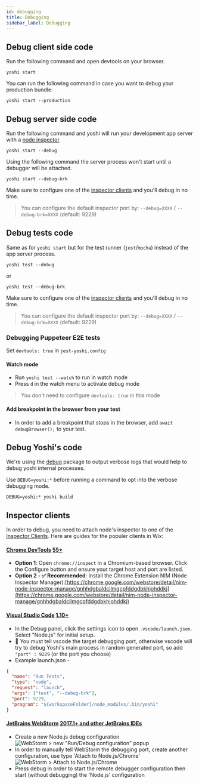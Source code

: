 ```yaml
---
id: debugging
title: Debugging
sidebar_label: Debugging
---
```


## Debug client side code

Run the following command and open devtools on your browser.

```
yoshi start
```

You can run the following command in case you want to debug your production bundle:

```
yoshi start --production
```

## Debug server side code

Run the following command and yoshi will run your development app server with a [node inspector](https://nodejs.org/en/docs/guides/debugging-getting-started/#enable-inspector)

```
yoshi start --debug
```

Using the following command the server process won't start until a debugger will be attached.

```
yoshi start --debug-brk
```

Make sure to configure one of the [inspector clients](#inspector-clients) and you'll debug in no time.

> You can configure the default inspector port by: `--debug=XXXX` / `--debug-brk=XXXX` (default: 9229)

## Debug tests code

Same as for `yoshi start` but for the test runner (`jest`/`mocha`) instead of the app server process.

```
yoshi test --debug
```

or

```
yoshi test --debug-brk
```

Make sure to configure one of the [inspector clients](#inspector-clients) and you'll debug in no time.

> You can configure the default inspector port by: `--debug=XXXX` / `--debug-brk=XXXX` (default: 9229)

### Debugging Puppeteer E2E tests

Set `devtools: true` in `jest-yoshi.config`

#### Watch mode

- Run `yoshi test --watch` to run in watch mode
- Press `d` in the watch menu to activate debug mode

> You don't need to configure `devtools: true` in this mode

#### Add breakpoint in the browser from your test

- In order to add a breakpoint that stops in the browser, add `await debugBrowser();` to your test.

## Debug Yoshi's code

We're using the [debug](https://github.com/visionmedia/debug) package to output verbose logs that would help to debug yoshi internal processes.

Use `DEBUG=yoshi:*` before running a command to opt into the verbose debugging mode.

```
DEBUG=yoshi:* yoshi build
```

## Inspector clients

In order to debug, you need to attach node's inspector to one of the [Inspector Clients](https://nodejs.org/en/docs/guides/debugging-getting-started/#inspector-clients). Here are guides for the populer clients in Wix:

#### [Chrome DevTools](https://github.com/ChromeDevTools/devtools-frontend) [55+](https://nodejs.org/en/docs/guides/debugging-getting-started/#chrome-devtools-55)

- **Option 1**: Open `chrome://inspect` in a Chromium-based browser. Click the Configure button and ensure your target host and port are listed.
- **Option 2 - ✅ Recommended**: Install the Chrome Extension NIM (Node Inspector Manager):[https://chrome.google.com/webstore/detail/nim-node-inspector-manage/gnhhdgbaldcilmgcpfddgdbkhjohddkj](https://chrome.google.com/webstore/detail/nim-node-inspector-manage/gnhhdgbaldcilmgcpfddgdbkhjohddkj)

#### [Visual Studio Code](https://github.com/microsoft/vscode) [1.10+](https://nodejs.org/en/docs/guides/debugging-getting-started/#visual-studio-code-1-10)

- In the Debug panel, click the settings icon to open `.vscode/launch.json`. Select "Node.js" for initial setup.
- 📌 You must tell vscode the target debugging port, otherwise vscode will try to debug Yoshi's main process in random generated port, so add `"port" : 9229` (or the port you choose)
- Example launch.json -

```json
{
  "name": "Run Tests",
  "type": "node",
  "request": "launch",
  "args": ["test", "--debug-brk"],
  "port": 9229,
  "program": "${workspaceFolder}/node_modules/.bin/yoshi"
}
```

#### [JetBrains WebStorm](https://www.jetbrains.com/webstorm/) [2017.1+ and other JetBrains IDEs](https://nodejs.org/en/docs/guides/debugging-getting-started/#jetbrains-webstorm-2017-1-and-other-jetbrains-ides)

- Create a new Node.js debug configuration
  ![WebStorm > new "Run/Debug configuration" popup](https://user-images.githubusercontent.com/11733036/79953459-8c24e880-8484-11ea-88d3-0438509be11a.png)
- In order to manually tell WebStorm the debugging port, create another configuration, use type 'Attach to Node.js/Chrome'
  ![WebStorm > Attach to Node.js/Chrome](https://user-images.githubusercontent.com/11733036/79953463-8deeac00-8484-11ea-9f0c-d0ac06946bac.png)
- Press debug in order to start the remote debugger configuration then start (without debugging) the 'Node.js' configuration
